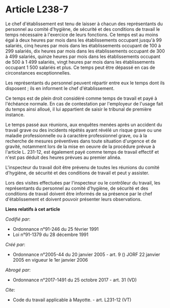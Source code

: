 # Article L238-7

Le chef d'établissement est tenu de laisser à chacun des représentants du personnel au comité d'hygiène, de sécurité et des
conditions de travail le temps nécessaire à l'exercice de leurs fonctions. Ce temps est au moins égal à deux heures par mois
dans les établissements occupant jusqu'à 99 salariés, cinq heures par mois dans les établissements occupant de 100 à 299
salariés, dix heures par mois dans les établissements occupant de 300 à 499 salariés, quinze heures par mois dans les
établissements occupant de 500 à 1 499 salariés, vingt heures par mois dans les établissements occupant 1 500 salariés et
plus. Ce temps peut être dépassé en cas de circonstances exceptionnelles.

Les représentants du personnel peuvent répartir entre eux le temps dont ils disposent ; ils en informent le chef
d'établissement.

Ce temps est de plein droit considéré comme temps de travail et payé à l'échéance normale. En cas de contestation par
l'employeur de l'usage fait du temps ainsi alloué, il lui appartient de saisir le tribunal de première instance.

Le temps passé aux réunions, aux enquêtes menées après un accident du travail grave ou des incidents répétés ayant révélé un
risque grave ou une maladie professionnelle ou à caractère professionnel grave, ou à la recherche de mesures préventives dans
toute situation d'urgence et de gravité, notamment lors de la mise en oeuvre de la procédure prévue à l'article L. 231-12,
est également payé comme temps de travail effectif et n'est pas déduit des heures prévues au premier alinéa.

L'inspecteur du travail doit être prévenu de toutes les réunions du comité d'hygiène, de sécurité et des conditions de
travail et peut y assister.

Lors des visites effectuées par l'inspecteur ou le contrôleur du travail, les représentants du personnel au comité d'hygiène,
de sécurité et des conditions de travail doivent être informés de sa présence par le chef d'établissement et doivent pouvoir
présenter leurs observations.

**Liens relatifs à cet article**

_Codifié par_:

  - Ordonnance n°91-246 du 25 février 1991
  - Loi n°91-1379 du 28 décembre 1991

_Créé par_:

  - Ordonnance n°2005-44 du 20 janvier 2005 - art. 9 () JORF 22 janvier 2005 en vigueur le 1er janvier 2006

_Abrogé par_:

  - Ordonnance n°2017-1491 du 25 octobre 2017 - art. 31 (VD)

_Cite_:

  - Code du travail applicable à Mayotte. - art. L231-12 (VT)
